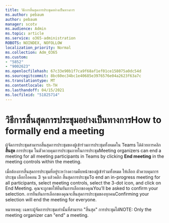 ```yaml
---
title: วิธีการสิ้นสุดการประชุมอย่างเป็นทางการ
ms.author: pebaum
author: pebaum
manager: scotv
ms.audience: Admin
ms.topic: article
ms.service: o365-administration
ROBOTS: NOINDEX, NOFOLLOW
localization_priority: Normal
ms.collection: Adm_O365
ms.custom:
- "5852"
- "9002623"
ms.openlocfilehash: 67c33e90b1f7ca9f68af1ef01ce158075a0dc54d
ms.sourcegitcommit: 8bc60ec34bc1e40685e3976576e04a2623f63a7c
ms.translationtype: MT
ms.contentlocale: th-TH
ms.lasthandoff: 04/15/2021
ms.locfileid: "51825714"
---
```

# <a name="how-to-formally-end-a-meeting"></a><span data-ttu-id="b26a2-102">วิธีการสิ้นสุดการประชุมอย่างเป็นทางการ</span><span class="sxs-lookup"><span data-stu-id="b26a2-102">How to formally end a meeting</span></span>

<span data-ttu-id="b26a2-103">ผู้จัดการประชุมสามารถสิ้นสุดการประชุมของผู้เข้าร่วมการประชุมทั้งหมดใน Teams ได้ด้วยการคลิก **สิ้นสุด** การประชุม ในตัวควบคุมการประชุมภายในการประชุม</span><span class="sxs-lookup"><span data-stu-id="b26a2-103">Meeting organizers can end a meeting for all meeting participants in Teams by clicking **End meeting** in the meeting controls within the meeting.</span></span>  

<span data-ttu-id="b26a2-104">เมื่อต้องการสิ้นสุดการประชุมที่อยู่ระหว่างความคืบหน้าของผู้เข้าร่วมทั้งหมด ให้เลือก ตัวควบคุมการประชุม เลือกไอคอน 3 จุด แล้วคลิก สิ้นสุดการประชุม</span><span class="sxs-lookup"><span data-stu-id="b26a2-104">To end an in-progress meeting for all participants, select meeting controls, select the 3-dot icon, and click on End Meeting.</span></span> <span data-ttu-id="b26a2-105">คุณจะถูกขอให้ยืนยันการเลือกของคุณ</span><span class="sxs-lookup"><span data-stu-id="b26a2-105">You’ll be asked to confirm your selection.</span></span> <span data-ttu-id="b26a2-106">การยืนยันการเลือกของคุณจะสิ้นสุดการประชุมของทุกคน</span><span class="sxs-lookup"><span data-stu-id="b26a2-106">Confirming your selection will end the meeting for everyone.</span></span>

<span data-ttu-id="b26a2-107">หมายเหตุ: เฉพาะผู้จัดการประชุมเท่านั้นที่สามารถ "สิ้นสุด" การประชุมได้</span><span class="sxs-lookup"><span data-stu-id="b26a2-107">NOTE: Only the meeting organizer can "end" a meeting.</span></span>